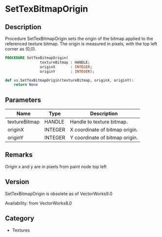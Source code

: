 # SetTexBitmapOrigin

## Description
Procedure SetTexBitmapOrigin sets the origin of the bitmap applied to the referenced texture bitmap. The origin is measured in pixels, with the top left corner as (0,0).

```pascal
PROCEDURE SetTexBitmapOrigin(
				textureBitmap : HANDLE;
				originX       : INTEGER;
				originY       : INTEGER);
```

```python
def vs.SetTexBitmapOrigin(textureBitmap, originX, originY):
    return None
```

## Parameters
|Name|Type|Description|
|---|---|---|
|textureBitmap|HANDLE|Handle to texture bitmap.|
|originX|INTEGER|X coordinate of bitmap origin.|
|originY|INTEGER|Y coordinate of bitmap origin.|

## Remarks
Origin x and y are in pixels from paint node top left

## Version
SetTexBitmapOrigin is obsolete as of VectorWorks9.0<P>


Availability: from VectorWorks8.0

## Category
* Textures

